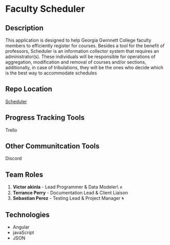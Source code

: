 Faculty Scheduler
=================

Description
-----------

This application is designed to help Georgia Gwinnett College faculty
members to efficiently register for courses. Besides a tool for the
benefit of professors, Scheduler is an information collector system that
requires an administrator(s). These individuals will be responsible for
operations of aggregation, modification and removal of courses and/or
sections, additionally, in case of tribulations, they will be the ones
who decide which is the best way to accommodate schedules

Repo Location
-------------

[Scheduler](https://github.com/GGC-SD/Scheduler-ThunderCats)

Progress Tracking Tools
-----------------------

Trello

Other Communitcation Tools
--------------------------

Discord

Team Roles
----------

1.  **Victor akinla** - Lead Programmer & Data Modeler\ :fist:
2.  **Terrance Perry** - Documentation Lead & Client Liaison
3.  **Sebastian Perez** - Testing Lead & Project Manager :cyclone:	

Technologies
------------

* Angular 
* javaScript 
* JSON
